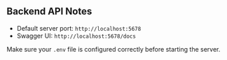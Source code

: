 ## Backend API Notes

- Default server port: `http://localhost:5678`
- Swagger UI: `http://localhost:5678/docs`

Make sure your `.env` file is configured correctly before starting the server.
